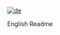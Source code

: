 [![de](https://img.shields.io/badge/lang-de-blue)](https://github.com/alexandernit/github-portfolio/README.md)

English Readme
